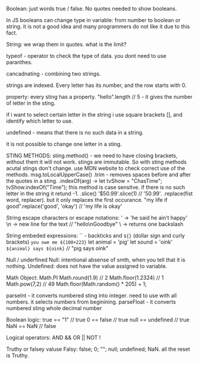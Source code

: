 Boolean: 
just words true / false. No quotes needed to show booleans.

In JS booleans can change type in variable: from number to boolean or string. it is not a good idea and many programmers do not like it due to this fact. 

String:
we wrap them in quotes. 
what is the limit?

typeof <smth> - operator to check the type of data. you dont need to use paranthes. 

cancadnating - combining two strings. 

strings are indexed. Every letter has its number, and the row starts with 0. 

property: every sting has a property. 
"hello".length // 5 - it gives the number of letter in the sting. 

if i want to select certain letter in the string i use square brackets [], and identify which letter to use. 

undefined - means that there is no such data in a string.

it is not possible to change one letter in a sting. 

STING METHODS:
sting.method() - we need to have closing brackets, without 
them it will not work. 
stings are immutable. So with sting methods acutal stings don't change. 
use MDN website to check correct use of the methods.
msg.toLocalUpperCase()
.trim - removes spaces before and after the quotes in a sting.
.indexOf(arg) -> 
let tvShow = "ChasTime";
tvShow.indexOf("Time"); 
this method is case sensitve. 
if there is no such letter in the string it retund -1.
.slice()
'$50.99'.slice(1) // '50.99'.
.replace(fist word, replacer). but it only replaces the first occurance. 
"my life if good".replace('good', 'okay') // 'my life is okay'

String escape characters or escape notations: 
\' -> 'he said he ain\'t happy'
\n -> new line for the text // "hello\nGoodbye"
\\ -> returns one backslash

String embeded expressions:
`` - backticks and `${}` (dollar sign and curly brackets)
`you owe me ${100+223}`
let animal = 'pig'
let sound = 'oink'
`${animal} says ${oink}` // "pig says oink"

Null / underfined
Null: intentional absense of smth, when you tell that it is nothing.
Undefined: does not have the value assigned to variable. 

Math Object:
Math.PI
Math.round(1.9) // 2
Math.floor(1.2324) // 1 
Math.pow(7,2) // 49
Math.floor(Math.random() * 205) + 1;

parseInt - it converts numbered sting into integer. need to use with all numbers. it selects numbers from beginining. 
parseFloat - it converts numbered sting whole decimal number 

Boolean logic:
true == "1" // true
0 == false // true
null == undefined // true
NaN == NaN // false

Logical operators: 
AND &&
OR ||
NOT ! 

Truthy or falsey valuse
Falsy: false; 0; ""; null; undefined; NaN.
all the reset is Truthy.